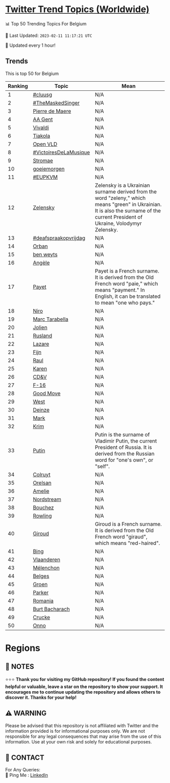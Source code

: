 [Twitter Trend Topics (Worldwide)](https://github.com/ErcinDedeoglu/Twitter-Trend-Topics)
==========


📊 Top 50 Trending Topics For Belgium

📆 Last Updated: `2023-02-11 11:17:21 UTC`

🔧 Updated every 1 hour!


## Trends

This is top 50 for Belgium

| Ranking | Topic | Mean |
| ------- | ------------ | ------------ |
| 1 | [#cluusg](http://twitter.com/search?q=%23cluusg) | N/A |
| 2 | [#TheMaskedSinger](http://twitter.com/search?q=%23TheMaskedSinger) | N/A |
| 3 | [Pierre de Maere](http://twitter.com/search?q=Pierre+de+Maere) | N/A |
| 4 | [AA Gent](http://twitter.com/search?q=AA+Gent) | N/A |
| 5 | [Vivaldi](http://twitter.com/search?q=Vivaldi) | N/A |
| 6 | [Tiakola](http://twitter.com/search?q=Tiakola) | N/A |
| 7 | [Open VLD](http://twitter.com/search?q=Open+VLD) | N/A |
| 8 | [#VictoiresDeLaMusique](http://twitter.com/search?q=%23VictoiresDeLaMusique) | N/A |
| 9 | [Stromae](http://twitter.com/search?q=Stromae) | N/A |
| 10 | [goeiemorgen](http://twitter.com/search?q=goeiemorgen) | N/A |
| 11 | [#EUPKVM](http://twitter.com/search?q=%23EUPKVM) | N/A |
| 12 | [Zelensky](http://twitter.com/search?q=Zelensky) | Zelensky is a Ukrainian surname derived from the word "zeleny," which means "green" in Ukrainian. It is also the surname of the current President of Ukraine, Volodymyr Zelensky. |
| 13 | [#deafspraakopvrijdag](http://twitter.com/search?q=%23deafspraakopvrijdag) | N/A |
| 14 | [Orban](http://twitter.com/search?q=Orban) | N/A |
| 15 | [ben weyts](http://twitter.com/search?q=ben+weyts) | N/A |
| 16 | [Angèle](http://twitter.com/search?q=Ang%c3%a8le) | N/A |
| 17 | [Payet](http://twitter.com/search?q=Payet) | Payet is a French surname. It is derived from the Old French word "paie," which means "payment." In English, it can be translated to mean "one who pays." |
| 18 | [Niro](http://twitter.com/search?q=Niro) | N/A |
| 19 | [Marc Tarabella](http://twitter.com/search?q=Marc+Tarabella) | N/A |
| 20 | [Jolien](http://twitter.com/search?q=Jolien) | N/A |
| 21 | [Rusland](http://twitter.com/search?q=Rusland) | N/A |
| 22 | [Lazare](http://twitter.com/search?q=Lazare) | N/A |
| 23 | [Fijn](http://twitter.com/search?q=Fijn) | N/A |
| 24 | [Raul](http://twitter.com/search?q=Raul) | N/A |
| 25 | [Karen](http://twitter.com/search?q=Karen) | N/A |
| 26 | [CD&V](http://twitter.com/search?q=CD%26V) | N/A |
| 27 | [F-16](http://twitter.com/search?q=F-16) | N/A |
| 28 | [Good Move](http://twitter.com/search?q=Good+Move) | N/A |
| 29 | [West](http://twitter.com/search?q=West) | N/A |
| 30 | [Deinze](http://twitter.com/search?q=Deinze) | N/A |
| 31 | [Mark](http://twitter.com/search?q=Mark) | N/A |
| 32 | [Krim](http://twitter.com/search?q=Krim) | N/A |
| 33 | [Putin](http://twitter.com/search?q=Putin) | Putin is the surname of Vladimir Putin, the current President of Russia. It is derived from the Russian word for "one's own", or "self". |
| 34 | [Colruyt](http://twitter.com/search?q=Colruyt) | N/A |
| 35 | [Orelsan](http://twitter.com/search?q=Orelsan) | N/A |
| 36 | [Amelie](http://twitter.com/search?q=Amelie) | N/A |
| 37 | [Nordstream](http://twitter.com/search?q=Nordstream) | N/A |
| 38 | [Bouchez](http://twitter.com/search?q=Bouchez) | N/A |
| 39 | [Rowling](http://twitter.com/search?q=Rowling) | N/A |
| 40 | [Giroud](http://twitter.com/search?q=Giroud) | Giroud is a French surname. It is derived from the Old French word "giraud", which means "red-haired". |
| 41 | [Bing](http://twitter.com/search?q=Bing) | N/A |
| 42 | [Vlaanderen](http://twitter.com/search?q=Vlaanderen) | N/A |
| 43 | [Mélenchon](http://twitter.com/search?q=M%c3%a9lenchon) | N/A |
| 44 | [Belges](http://twitter.com/search?q=Belges) | N/A |
| 45 | [Groen](http://twitter.com/search?q=Groen) | N/A |
| 46 | [Parker](http://twitter.com/search?q=Parker) | N/A |
| 47 | [Romania](http://twitter.com/search?q=Romania) | N/A |
| 48 | [Burt Bacharach](http://twitter.com/search?q=Burt+Bacharach) | N/A |
| 49 | [Crucke](http://twitter.com/search?q=Crucke) | N/A |
| 50 | [Onno](http://twitter.com/search?q=Onno) | N/A |



# Regions




## 📝 NOTES

⭐⭐⭐ **Thank you for visiting my GitHub repository! If you found the content helpful or valuable, leave a star on the repository to show your support. It encourages me to continue updating the repository and allows others to discover it. Thanks for your help!**


## ⚠️ WARNING

Please be advised that this repository is not affiliated with Twitter and the information provided is for informational purposes only. We are not responsible for any legal consequences that may arise from the use of this information. Use at your own risk and solely for educational purposes.


## 📨 CONTACT

 For Any Queries:  
            🏓 Ping Me : [LinkedIn](https://www.linkedin.com/in/ercindedeoglu/)
